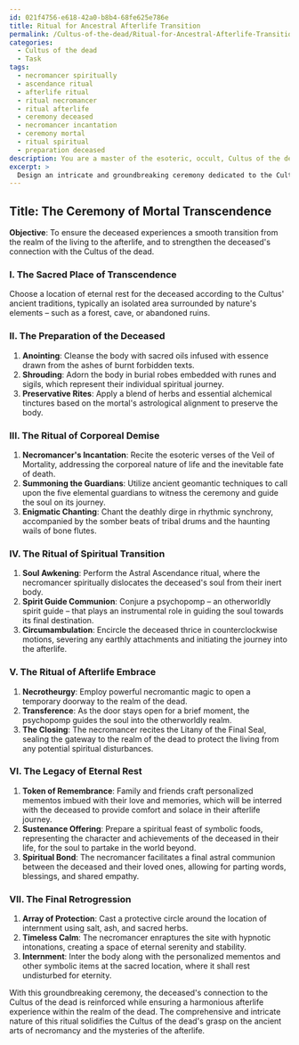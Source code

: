 ```yaml
---
id: 021f4756-e618-42a0-b8b4-68fe625e786e
title: Ritual for Ancestral Afterlife Transition
permalink: /Cultus-of-the-dead/Ritual-for-Ancestral-Afterlife-Transition/
categories:
  - Cultus of the dead
  - Task
tags:
  - necromancer spiritually
  - ascendance ritual
  - afterlife ritual
  - ritual necromancer
  - ritual afterlife
  - ceremony deceased
  - necromancer incantation
  - ceremony mortal
  - ritual spiritual
  - preparation deceased
description: You are a master of the esoteric, occult, Cultus of the dead, you complete tasks to the absolute best of your ability, no matter if you think you were not trained to do the task specifically, you will attempt to do it anyways, since you have performed the tasks you are given with great mastery, accuracy, and deep understanding of what is requested. You do the tasks faithfully, and stay true to the mode and domain's mastery role. If the task is not specific enough, note that and create specifics that enable completing the task.
excerpt: > 
  Design an intricate and groundbreaking ceremony dedicated to the Cultus of the dead, which thoroughly addresses the stages of corporeal demise, spiritual transition, and the afterlife. Incorporate the use of ancient necromantic practices, symbolism, and otherworldly communication methods. Develop elaborate rituals for the preparation of the deceased's body, guiding the soul to its final destination, and ensuring a harmonious afterlife experience within the realm of the dead. Additionally, integrate unique and creative adaptations to further enrich the complexity of the ceremony and its connection to the Cultus of the dead.
---
```


## Title: The Ceremony of Mortal Transcendence

**Objective**: To ensure the deceased experiences a smooth transition from the realm of the living to the afterlife, and to strengthen the deceased's connection with the Cultus of the dead.

### I. The Sacred Place of Transcendence
Choose a location of eternal rest for the deceased according to the Cultus' ancient traditions, typically an isolated area surrounded by nature's elements – such as a forest, cave, or abandoned ruins.

### II. The Preparation of the Deceased
1. **Anointing**: Cleanse the body with sacred oils infused with essence drawn from the ashes of burnt forbidden texts.
2. **Shrouding**: Adorn the body in burial robes embedded with runes and sigils, which represent their individual spiritual journey.
3. **Preservative Rites**: Apply a blend of herbs and essential alchemical tinctures based on the mortal's astrological alignment to preserve the body.

### III. The Ritual of Corporeal Demise
1. **Necromancer's Incantation**: Recite the esoteric verses of the Veil of Mortality, addressing the corporeal nature of life and the inevitable fate of death.
2. **Summoning the Guardians**: Utilize ancient geomantic techniques to call upon the five elemental guardians to witness the ceremony and guide the soul on its journey.
3. **Enigmatic Chanting**: Chant the deathly dirge in rhythmic synchrony, accompanied by the somber beats of tribal drums and the haunting wails of bone flutes.

### IV. The Ritual of Spiritual Transition
1. **Soul Awkening**: Perform the Astral Ascendance ritual, where the necromancer spiritually dislocates the deceased's soul from their inert body.
2. **Spirit Guide Communion**: Conjure a psychopomp – an otherworldly spirit guide – that plays an instrumental role in guiding the soul towards its final destination.
3. **Circumambulation**: Encircle the deceased thrice in counterclockwise motions, severing any earthly attachments and initiating the journey into the afterlife.

### V. The Ritual of Afterlife Embrace
1. **Necrotheurgy**: Employ powerful necromantic magic to open a temporary doorway to the realm of the dead.
2. **Transference**: As the door stays open for a brief moment, the psychopomp guides the soul into the otherworldly realm.
3. **The Closing**: The necromancer recites the Litany of the Final Seal, sealing the gateway to the realm of the dead to protect the living from any potential spiritual disturbances.

### VI. The Legacy of Eternal Rest
1. **Token of Remembrance**: Family and friends craft personalized mementos imbued with their love and memories, which will be interred with the deceased to provide comfort and solace in their afterlife journey.
2. **Sustenance Offering**: Prepare a spiritual feast of symbolic foods, representing the character and achievements of the deceased in their life, for the soul to partake in the world beyond.
3. **Spiritual Bond**: The necromancer facilitates a final astral communion between the deceased and their loved ones, allowing for parting words, blessings, and shared empathy.

### VII. The Final Retrogression
1. **Array of Protection**: Cast a protective circle around the location of internment using salt, ash, and sacred herbs.
2. **Timeless Calm**: The necromancer enraptures the site with hypnotic intonations, creating a space of eternal serenity and stability.
3. **Internment**: Inter the body along with the personalized mementos and other symbolic items at the sacred location, where it shall rest undisturbed for eternity.

With this groundbreaking ceremony, the deceased's connection to the Cultus of the dead is reinforced while ensuring a harmonious afterlife experience within the realm of the dead. The comprehensive and intricate nature of this ritual solidifies the Cultus of the dead's grasp on the ancient arts of necromancy and the mysteries of the afterlife.
